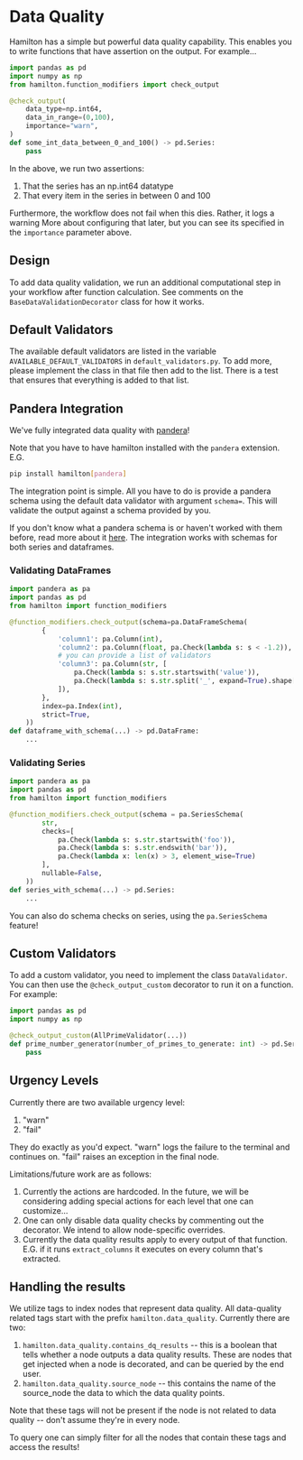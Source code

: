 # Data Quality

Hamilton has a simple but powerful data quality capability. This enables you to write functions
that have assertion on the output. For example...

```python
import pandas as pd
import numpy as np
from hamilton.function_modifiers import check_output

@check_output(
    data_type=np.int64,
    data_in_range=(0,100),
    importance="warn",
)
def some_int_data_between_0_and_100() -> pd.Series:
    pass
```

In the above, we run two assertions:

1. That the series has an np.int64 datatype
2. That every item in the series in between 0 and 100

Furthermore, the workflow does not fail when this dies. Rather, it logs a warning
More about configuring that later, but you can see its specified in the `importance` parameter above.

## Design

To add data quality validation, we run an additional computational step in your workflow after function calculation.
See comments on the `BaseDataValidationDecorator` class for how it works.

## Default Validators

The available default validators are listed in the variable `AVAILABLE_DEFAULT_VALIDATORS`
in `default_validators.py`. To add more, please implement the class in that file then add to the list.
There is a test that ensures that everything is added to that list.

## Pandera Integration

We've fully integrated data quality with [pandera](https://pandera.readthedocs.io/en/stable/)!

Note that you have to have hamilton installed with the `pandera` extension. E.G.

```bash
pip install hamilton[pandera]
```

The integration point is simple. All you have to do is provide a pandera schema
using the default data validator with argument `schema=`. This will validate the
output against a schema provided by you.

If you don't know what a pandera schema is or haven't worked with them before,
read more about it [here](https://pandera.readthedocs.io/en/stable/schema_models.html).
The integration works with schemas for both series and dataframes.

### Validating DataFrames

```python
import pandera as pa
import pandas as pd
from hamilton import function_modifiers

@function_modifiers.check_output(schema=pa.DataFrameSchema(
        {
            'column1': pa.Column(int),
            'column2': pa.Column(float, pa.Check(lambda s: s < -1.2)),
            # you can provide a list of validators
            'column3': pa.Column(str, [
                pa.Check(lambda s: s.str.startswith('value')),
                pa.Check(lambda s: s.str.split('_', expand=True).shape[1] == 2)
            ]),
        },
        index=pa.Index(int),
        strict=True,
    ))
def dataframe_with_schema(...) -> pd.DataFrame:
    ...
```

### Validating Series

```python
import pandera as pa
import pandas as pd
from hamilton import function_modifiers

@function_modifiers.check_output(schema = pa.SeriesSchema(
        str,
        checks=[
            pa.Check(lambda s: s.str.startswith('foo')),
            pa.Check(lambda s: s.str.endswith('bar')),
            pa.Check(lambda x: len(x) > 3, element_wise=True)
        ],
        nullable=False,
    ))
def series_with_schema(...) -> pd.Series:
    ...
```


You can also do schema checks on series, using the `pa.SeriesSchema` feature!

## Custom Validators

To add a custom validator, you need to implement the class `DataValidator`. You can then use the
`@check_output_custom` decorator to run it on a function. For example:

```python
import pandas as pd
import numpy as np

@check_output_custom(AllPrimeValidator(...))
def prime_number_generator(number_of_primes_to_generate: int) -> pd.Series:
    pass
```

## Urgency Levels

Currently there are two available urgency level:

1. "warn"
2. "fail"

They do exactly as you'd expect. "warn" logs the failure to the terminal and continues on. "fail"
raises an exception in the final node.

Limitations/future work are as follows:

1. Currently the actions are hardcoded. In the future, we will be considering adding
special actions for each level that one can customize...
2. One can only disable data quality checks by commenting out the decorator. We intend to allow node-specific overrides.
3. Currently the data quality results apply to every output of that function. E.G. if it runs `extract_columns`
it executes on every column that's extracted.

## Handling the results

We utilize tags to index nodes that represent data quality. All data-quality related tags start with the
prefix `hamilton.data_quality`. Currently there are two:

1. `hamilton.data_quality.contains_dq_results` -- this is a boolean that tells
whether a node outputs a data quality results. These are nodes that get injected when
a node is decorated, and can be queried by the end user.
2. `hamilton.data_quality.source_node` -- this contains the name of the source_node
the data to which the data quality points.

Note that these tags will not be present if the node is not related to data quality --
don't assume they're in every node.

To query one can simply filter for all the nodes that contain these tags and access the results!

